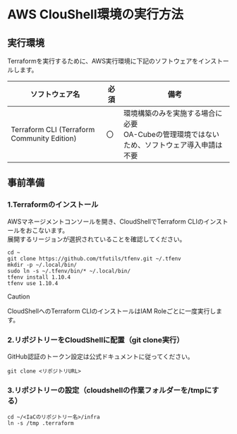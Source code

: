 # AWS ClouShell環境の実行方法

## 実行環境

Terraformを実行するために、AWS実行環境に下記のソフトウェアをインストールします。

| ソフトウェア名 | 必須 | 備考 |
|---------------|------|-----|
| Terraform CLI (Terraform Community Edition) | 〇 | 環境構築のみを実施する場合に必要<br>OA-Cubeの管理環境ではないため、ソフトウェア導入申請は不要 |

## 事前準備

### 1.Terraformのインストール

AWSマネージメントコンソールを開き、CloudShellでTerraform CLIのインストールをおこないます。  
展開するリージョンが選択されていることを確認してください。　　
  
``` shell
cd ~
git clone https://github.com/tfutils/tfenv.git ~/.tfenv
mkdir -p ~/.local/bin/
sudo ln -s ~/.tfenv/bin/* ~/.local/bin/
tfenv install 1.10.4
tfenv use 1.10.4
```
  
> [!Caution]  
> CloudShellへのTerraform CLIのインストールはIAM Roleごとに一度実行します。 
  
### 2.リポジトリーをCloudShellに配置（git clone実行）

GitHub認証のトークン設定は公式ドキュメントに従ってください。
``` shell
git clone <リポジトリURL>
```

### 3.リポジトリーの設定（cloudshellの作業フォルダーを/tmpにする）

``` shell
cd ~/<IaCのリポジトリー名>/infra
ln -s /tmp .terraform
```

